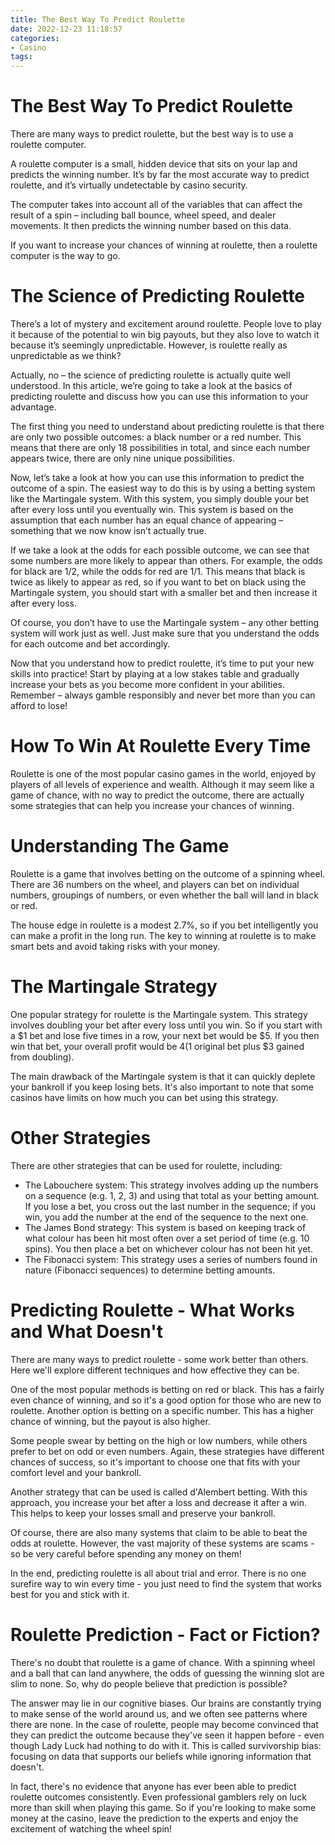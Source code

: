 ```yaml
---
title: The Best Way To Predict Roulette
date: 2022-12-23 11:18:57
categories:
- Casino
tags:
---
```



#  The Best Way To Predict Roulette

There are many ways to predict roulette, but the best way is to use a roulette computer.

A roulette computer is a small, hidden device that sits on your lap and predicts the winning number. It’s by far the most accurate way to predict roulette, and it’s virtually undetectable by casino security.

The computer takes into account all of the variables that can affect the result of a spin – including ball bounce, wheel speed, and dealer movements. It then predicts the winning number based on this data.

If you want to increase your chances of winning at roulette, then a roulette computer is the way to go.

#  The Science of Predicting Roulette

There’s a lot of mystery and excitement around roulette. People love to play it because of the potential to win big payouts, but they also love to watch it because it’s seemingly unpredictable. However, is roulette really as unpredictable as we think?

Actually, no – the science of predicting roulette is actually quite well understood. In this article, we’re going to take a look at the basics of predicting roulette and discuss how you can use this information to your advantage.

The first thing you need to understand about predicting roulette is that there are only two possible outcomes: a black number or a red number. This means that there are only 18 possibilities in total, and since each number appears twice, there are only nine unique possibilities.

Now, let’s take a look at how you can use this information to predict the outcome of a spin. The easiest way to do this is by using a betting system like the Martingale system. With this system, you simply double your bet after every loss until you eventually win. This system is based on the assumption that each number has an equal chance of appearing – something that we now know isn’t actually true.

If we take a look at the odds for each possible outcome, we can see that some numbers are more likely to appear than others. For example, the odds for black are 1/2, while the odds for red are 1/1. This means that black is twice as likely to appear as red, so if you want to bet on black using the Martingale system, you should start with a smaller bet and then increase it after every loss.

Of course, you don’t have to use the Martingale system – any other betting system will work just as well. Just make sure that you understand the odds for each outcome and bet accordingly.

Now that you understand how to predict roulette, it’s time to put your new skills into practice! Start by playing at a low stakes table and gradually increase your bets as you become more confident in your abilities. Remember – always gamble responsibly and never bet more than you can afford to lose!

#  How To Win At Roulette Every Time 

 Roulette is one of the most popular casino games in the world, enjoyed by players of all levels of experience and wealth. Although it may seem like a game of chance, with no way to predict the outcome, there are actually some strategies that can help you increase your chances of winning.

# Understanding The Game 

Roulette is a game that involves betting on the outcome of a spinning wheel. There are 36 numbers on the wheel, and players can bet on individual numbers, groupings of numbers, or even whether the ball will land in black or red.

The house edge in roulette is a modest 2.7%, so if you bet intelligently you can make a profit in the long run. The key to winning at roulette is to make smart bets and avoid taking risks with your money.

# The Martingale Strategy 

One popular strategy for roulette is the Martingale system. This strategy involves doubling your bet after every loss until you win. So if you start with a $1 bet and lose five times in a row, your next bet would be $5. If you then win that bet, your overall profit would be $4 ($1 original bet plus $3 gained from doubling).

The main drawback of the Martingale system is that it can quickly deplete your bankroll if you keep losing bets. It's also important to note that some casinos have limits on how much you can bet using this strategy.

# Other Strategies 

There are other strategies that can be used for roulette, including: 

- The Labouchere system: This strategy involves adding up the numbers on a sequence (e.g. 1, 2, 3) and using that total as your betting amount. If you lose a bet, you cross out the last number in the sequence; if you win, you add the number at the end of the sequence to the next one. 
- The James Bond strategy: This system is based on keeping track of what colour has been hit most often over a set period of time (e.g. 10 spins). You then place a bet on whichever colour has not been hit yet. 
- The Fibonacci system: This strategy uses a series of numbers found in nature (Fibonacci sequences) to determine betting amounts.

#  Predicting Roulette - What Works and What Doesn't 

There are many ways to predict roulette - some work better than others. Here we'll explore different techniques and how effective they can be.

One of the most popular methods is betting on red or black. This has a fairly even chance of winning, and so it's a good option for those who are new to roulette. Another option is betting on a specific number. This has a higher chance of winning, but the payout is also higher.

Some people swear by betting on the high or low numbers, while others prefer to bet on odd or even numbers. Again, these strategies have different chances of success, so it's important to choose one that fits with your comfort level and your bankroll.

Another strategy that can be used is called d'Alembert betting. With this approach, you increase your bet after a loss and decrease it after a win. This helps to keep your losses small and preserve your bankroll.

Of course, there are also many systems that claim to be able to beat the odds at roulette. However, the vast majority of these systems are scams - so be very careful before spending any money on them!

In the end, predicting roulette is all about trial and error. There is no one surefire way to win every time - you just need to find the system that works best for you and stick with it.

#  Roulette Prediction - Fact or Fiction?

There's no doubt that roulette is a game of chance. With a spinning wheel and a ball that can land anywhere, the odds of guessing the winning slot are slim to none. So, why do people believe that prediction is possible?

The answer may lie in our cognitive biases. Our brains are constantly trying to make sense of the world around us, and we often see patterns where there are none. In the case of roulette, people may become convinced that they can predict the outcome because they've seen it happen before - even though Lady Luck had nothing to do with it. This is called survivorship bias: focusing on data that supports our beliefs while ignoring information that doesn't.

In fact, there's no evidence that anyone has ever been able to predict roulette outcomes consistently. Even professional gamblers rely on luck more than skill when playing this game. So if you're looking to make some money at the casino, leave the prediction to the experts and enjoy the excitement of watching the wheel spin!